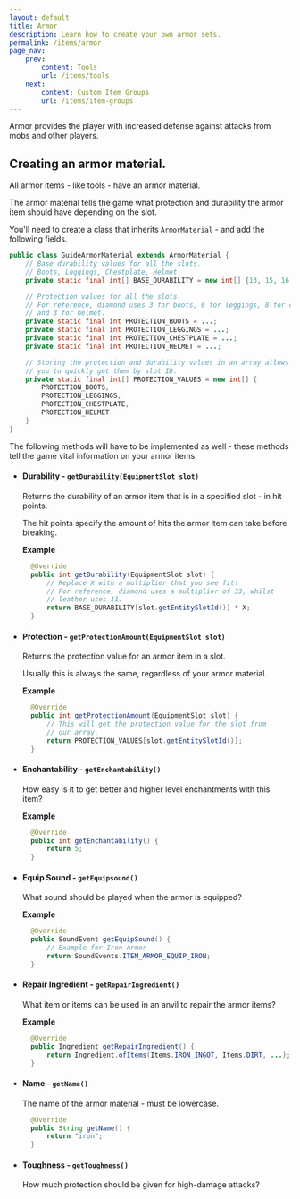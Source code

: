 ```yaml
---
layout: default
title: Armor
description: Learn how to create your own armor sets.
permalink: /items/armor
page_nav:
    prev:
        content: Tools
        url: /items/tools
    next:
        content: Custom Item Groups
        url: /items/item-groups
---
```


<!-- Similarly to tools, armor items require a material, this time though - they use `ArmorMaterial`. -->

Armor provides the player with increased defense against attacks from mobs and other players.

## Creating an armor material.

All armor items - like tools - have an armor material.

The armor material tells the game what protection and durability the armor item should have depending on the slot.

You'll need to create a class that inherits `ArmorMaterial` - and add the following fields.

```java
public class GuideArmorMaterial extends ArmorMaterial {
    // Base durability values for all the slots.
    // Boots, Leggings, Chestplate, Helmet
    private static final int[] BASE_DURABILITY = new int[] {13, 15, 16, 11};

    // Protection values for all the slots.
    // For reference, diamond uses 3 for boots, 6 for leggings, 8 for chestplate
    // and 3 for helmet.
    private static final int PROTECTION_BOOTS = ...;
    private static final int PROTECTION_LEGGINGS = ...;
    private static final int PROTECTION_CHESTPLATE = ...;
    private static final int PROTECTION_HELMET = ...;

    // Storing the protection and durability values in an array allows
    // you to quickly get them by slot ID.
    private static final int[] PROTECTION_VALUES = new int[] {
        PROTECTION_BOOTS,
        PROTECTION_LEGGINGS,
        PROTECTION_CHESTPLATE,
        PROTECTION_HELMET
    }
}
```

The following methods will have to be implemented as well - these methods tell the game vital information on your armor items.

- #### Durability - `getDurability(EquipmentSlot slot)`
  
  Returns the durability of an armor item that is in a specified slot - in hit points.

  The hit points specify the amount of hits the armor item can take before breaking.

  **Example**

  ```java
    @Override
    public int getDurability(EquipmentSlot slot) {
        // Replace X with a multiplier that you see fit!
        // For reference, diamond uses a multiplier of 33, whilst
        // leather uses 11.
        return BASE_DURABILITY[slot.getEntitySlotId()] * X;
    }
  ```

- #### Protection - `getProtectionAmount(EquipmentSlot slot)`
  
  Returns the protection value for an armor item in a slot.

  Usually this is always the same, regardless of your armor material.

  **Example**

  ```java
    @Override
    public int getProtectionAmount(EquipmentSlot slot) {
        // This will get the protection value for the slot from
        // our array.
        return PROTECTION_VALUES[slot.getEntitySlotId()];
    }
  ```
- #### Enchantability - `getEnchantability()`

  How easy is it to get better and higher level enchantments with this item?

  **Example**

  ```java
	@Override
	public int getEnchantability() {
		return 5;
	}
  ```

- #### Equip Sound - `getEquipsound()`
  
  What sound should be played when the armor is equipped?

  **Example**

  ```java
    @Override
	public SoundEvent getEquipSound() {
        // Example for Iron Armor
		return SoundEvents.ITEM_ARMOR_EQUIP_IRON;
	}
  ```

- #### Repair Ingredient - `getRepairIngredient()`
  
  What item or items can be used in an anvil to repair the armor items?

  **Example**

  ```java
  	@Override
	public Ingredient getRepairIngredient() {
		return Ingredient.ofItems(Items.IRON_INGOT, Items.DIRT, ...);
	}
  ```

- #### Name - `getName()`
  
  The name of the armor material - must be lowercase.

  ```java
  	@Override
	public String getName() {
		return "iron";
	}
  ```

- #### Toughness - `getToughness()`
  
  How much protection should be given for high-damage attacks?

  
